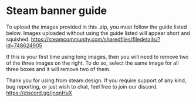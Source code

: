 # Steam banner guide
To upload the images provided in this .zip, you must follow the guide listed below. Images uploaded without using the guide listed will appear short and squished.
https://steamcommunity.com/sharedfiles/filedetails/?id=748624905

If this is your first time using long images, then you will need to remove two of the three images on the right. To do so, select the same image for all three boxes and it will remove two of them.

Thank you for using from steam.design. If you require support of any kind, bug reporting, or just wish to chat, feel free to join our discord.
https://discord.gg/jnqnHuX